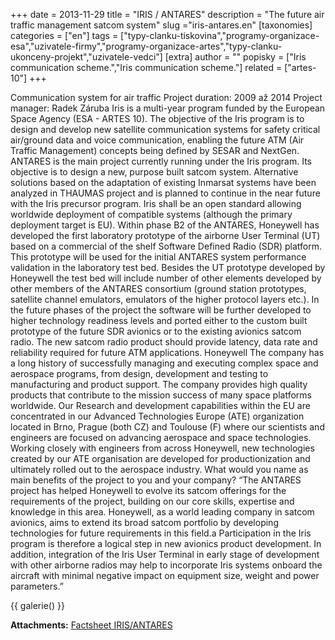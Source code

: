 +++
date = 2013-11-29
title = "IRIS / ANTARES"
description = "The future air traffic management satcom system"
slug ="iris-antares.en"
[taxonomies]
categories = ["en"]
tags = ["typy-clanku-tiskovina","programy-organizace-esa","uzivatele-firmy","programy-organizace-artes","typy-clanku-ukonceny-projekt","uzivatele-vedci"]
[extra]
author = ""
popisky = ["Iris communication scheme.","Iris communication scheme."]
related = ["artes-10"]
+++

Communication system for air traffic Project duration: 2009 až 2014 Project manager: Radek Záruba Iris is a multi-year program funded by the European Space Agency (ESA - ARTES 10). The objective of the Iris program is to design and develop new satellite communication systems for safety critical air/ground data and voice communication, enabling the future ATM (Air Traffic Management) concepts being defined by SESAR and NextGen. ANTARES is the main project currently running under the Iris program. Its objective is to design a new, purpose built satcom system. Alternative solutions based on the adaptation of existing Inmarsat systems have been analyzed in THAUMAS project and is planned to continue in the near future with the Iris precursor program. Iris shall be an open standard allowing worldwide deployment of compatible systems (although the primary deployment target is EU). Within phase B2 of the ANTARES, Honeywell has developed the first laboratory prototype of the airborne User Terminal (UT) based on a commercial of the shelf Software Defined Radio (SDR) platform. This prototype will be used for the initial ANTARES system performance validation in the laboratory test bed. Besides the UT prototype developed by Honeywell the test bed will include number of other elements developed by other members of the ANTARES consortium (ground station prototypes, satellite channel emulators, emulators of the higher protocol layers etc.). In the future phases of the project the software will be further developed to higher technology readiness levels and ported either to the custom built prototype of the future SDR avionics or to the existing avionics satcom radio. The new satcom radio product should provide latency, data rate and reliability required for future ATM applications. Honeywell The company has a long history of successfully managing and executing complex space and aerospace programs, from design, development and testing to manufacturing and product support. The company provides high quality products that contribute to the mission success of many space platforms worldwide. Our Research and development capabilities within the EU are concentrated in our Advanced Technologies Europe (ATE) organization located in Brno, Prague (both CZ) and Toulouse (F) where our scientists and engineers are focused on advancing aerospace and space technologies. Working closely with engineers from across Honeywell, new technologies created by our ATE organisation are developed for productionization and ultimately rolled out to the aerospace industry. What would you name as main benefits of the project to you and your company? “The ANTARES project has helped Honeywell to evolve its satcom offerings for the requirements of the project, building on our core skills, expertise and knowledge in this area. Honeywell, as a world leading company in satcom avionics, aims to extend its broad satcom portfolio by developing technologies for future requirements in this field.a Participation in the Iris program is therefore a logical step in new avionics product development. In addition, integration of the Iris User Terminal in early stage of development with other airborne radios may help to incorporate Iris systems onboard the aircraft with minimal negative impact on equipment size, weight and power parameters.”

{{ galerie() }}

**Attachments:**
[Factsheet IRIS/ANTARES]

[Factsheet IRIS/ANTARES]: cso_factsheets-iris-web.pdf
